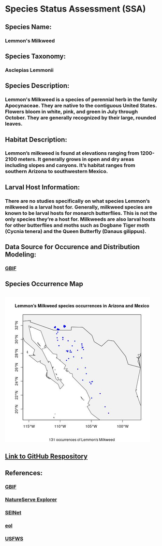 # **Species Status Assessment (SSA)**  


## Species Name:
### Lemmon's Milkweed  


## Species Taxonomy:
### Asclepias Lemmonii  


## Species Description:
### Lemmon's Milkweed is a species of perennial herb in the family Apocynaceae. They are native to the contiguous United States. Flowers bloom in white, pink, and green in July through October. They are generally recognized by their large, rounded leaves.  


## Habitat Description:
### Lemmon’s milkweed is found at elevations ranging from 1200-2100 meters. It generally grows in open and dry areas including slopes and canyons. It’s habitat ranges from southern Arizona to southwestern Mexico.  


## Larval Host Information:
### There are no studies specifically on what species Lemmon’s milkweed is a larval host for. Generally, milkweed species are known to be larval hosts for monarch butterflies. This is not the only species they’re a host for. Milkweeds are also larval hosts for other butterflies and moths such as Dogbane Tiger moth (Cycnia tenera) and the Queen Butterfly (Danaus gilippus).  


## Data Source for Occurence and Distribution Modeling:
### [GBIF](https://www.gbif.org/species/3170287)  

## Species Occurrence Map
## ![Species Occurrence Map](https://raw.githubusercontent.com/BiodiversityDataScienceCorp/lemmonheads-mapping/main/output/Assignment5_LemmonHeads.jpg)  


## [Link to GitHub Respository](https://github.com/BiodiversityDataScienceCorp/lemmonheads-mapping)  


## References:
### [GBIF](https://www.gbif.org/species/3170287)
### [NatureServe Explorer](https://explorer.natureserve.org/Taxon/ELEMENT_GLOBAL.2.131047/Asclepias_lemmonii)
### [SEINet](https://swbiodiversity.org/seinet/taxa/index.php?taxon=3763)
### [eol](https://eol.org/pages/586616)
### [USFWS](https://www.fws.gov/southwest/es/Documents/R2ES/Pollinators/8-Milkweeds_Handbook_XerSoc_June2014.pdf)
